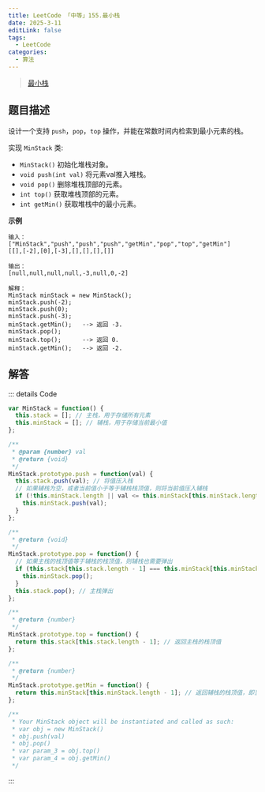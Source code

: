 ```yaml
---
title: LeetCode 「中等」155.最小栈
date: 2025-3-11
editLink: false
tags:
  - LeetCode
categories:
  - 算法
---
```


> [最小栈](https://leetcode.cn/problems/min-stack/description/)

## 题目描述

设计一个支持 `push`，`pop`，`top` 操作，并能在常数时间内检索到最小元素的栈。

实现 `MinStack` 类:

- `MinStack()` 初始化堆栈对象。
- `void push(int val)` 将元素val推入堆栈。
- `void pop()` 删除堆栈顶部的元素。
- `int top()` 获取堆栈顶部的元素。
- `int getMin()` 获取堆栈中的最小元素。

**示例**

```
输入：
["MinStack","push","push","push","getMin","pop","top","getMin"]
[[],[-2],[0],[-3],[],[],[],[]]

输出：
[null,null,null,null,-3,null,0,-2]

解释：
MinStack minStack = new MinStack();
minStack.push(-2);
minStack.push(0);
minStack.push(-3);
minStack.getMin();   --> 返回 -3.
minStack.pop();
minStack.top();      --> 返回 0.
minStack.getMin();   --> 返回 -2.
```

## 解答

::: details Code
```js
var MinStack = function() {
  this.stack = []; // 主栈，用于存储所有元素
  this.minStack = []; // 辅栈，用于存储当前最小值
};

/**
 * @param {number} val
 * @return {void}
 */
MinStack.prototype.push = function(val) {
  this.stack.push(val); // 将值压入栈
  // 如果辅栈为空，或者当前值小于等于辅栈栈顶值，则将当前值压入辅栈
  if (!this.minStack.length || val <= this.minStack[this.minStack.length - 1]) {
    this.minStack.push(val);
  }
};

/**
 * @return {void}
 */
MinStack.prototype.pop = function() {
  // 如果主栈的栈顶值等于辅栈的栈顶值，则辅栈也需要弹出
  if (this.stack[this.stack.length - 1] === this.minStack[this.minStack.length - 1]) {
    this.minStack.pop();
  }
  this.stack.pop(); // 主栈弹出
};

/**
 * @return {number}
 */
MinStack.prototype.top = function() {
  return this.stack[this.stack.length - 1]; // 返回主栈的栈顶值
};

/**
 * @return {number}
 */
MinStack.prototype.getMin = function() {
  return this.minStack[this.minStack.length - 1]; // 返回辅栈的栈顶值，即当前最小值
};

/**
 * Your MinStack object will be instantiated and called as such:
 * var obj = new MinStack()
 * obj.push(val)
 * obj.pop()
 * var param_3 = obj.top()
 * var param_4 = obj.getMin()
 */
```
:::
